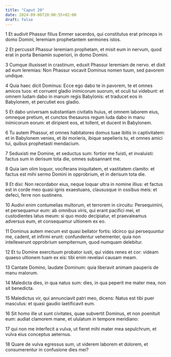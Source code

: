 ```yaml
---
title: "Caput 20"
date: 2024-09-06T20:00:55+02:00
draft: false
---
```



1 Et audivit Phassur filius Emmer sacerdos, qui constitutus erat princeps in domo Domini, Ieremiam prophetantem sermones istos.

2 Et percussit Phassur Ieremiam prophetam, et misit eum in nervum, quod erat in porta Beniamin superiori, in domo Domini.

3 Cumque illuxisset in crastinum, eduxit Phassur Ieremiam de nervo. et dixit ad eum Ieremias: Non Phassur vocavit Dominus nomen tuum, sed pavorem undique.

4 Quia haec dicit Dominus: Ecce ego dabo te in pavorem, te et omnes amicos tuos: et corruent gladio inimicorum suorum, et oculi tui videbunt: et omnem Iudam dabo in manum regis Babylonis: et traducet eos in Babylonem, et percutiet eos gladio.

5 Et dabo universam substantiam civitatis huius, et omnem laborem eius, omneque pretium, et cunctos thesauros regum Iuda dabo in manu inimicorum eorum: et diripient eos, et tollent, et ducent in Babylonem.

6 Tu autem Phassur, et omnes habitatores domus tuae ibitis in captivitatem: et in Babylonem venies, et ibi morieris, ibique sepelieris tu, et omnes amici tui, quibus prophetasti mendacium.

7 Seduxisti me Domine, et seductus sum: fortior me fuisti, et invaluisti: factus sum in derisum tota die, omnes subsannant me.

8 Quia iam olim loquor, vociferans iniquitatem, et vastitatem clamito: et factus est mihi sermo Domini in opprobrium, et in derisum tota die.

9 Et dixi: Non recordabor eius, neque loquar ultra in nomine illius: et factus est in corde meo quasi ignis exaestuans, claususque in ossibus meis: et defeci, ferre non sustinens.

10 Audivi enim contumelias multorum, et terrorem in circuitu: Persequimini, et persequamur eum: ab omnibus viris, qui erant pacifici mei, et custodientes latus meum: si quo modo decipiatur, et praevaleamus adversus eum, et consequamur ultionem ex eo.

11 Dominus autem mecum est quasi bellator fortis: idcirco qui persequuntur me, cadent, et infirmi erunt: confundentur vehementer, quia non intellexerunt opprobrium sempiternum, quod numquam delebitur.

12 Et tu Domine exercituum probator iusti, qui vides renes et cor: videam quaeso ultionem tuam ex eis: tibi enim revelavi causam meam.

13 Cantate Domino, laudate Dominum: quia liberavit animam pauperis de manu malorum.

14 Maledicta dies, in qua natus sum: dies, in qua peperit me mater mea, non sit benedicta.

15 Maledictus vir, qui annunciavit patri meo, dicens: Natus est tibi puer masculus: et quasi gaudio laetificavit eum.

16 Sit homo ille ut sunt civitates, quae subvertit Dominus, et non poenituit eum: audiat clamorem mane, et ululatum in tempore meridiano:

17 qui non me interfecit a vulva, ut fieret mihi mater mea sepulchrum, et vulva eius conceptus aeternus.

18 Quare de vulva egressus sum, ut viderem laborem et dolorem, et consumerentur in confusione dies mei?

